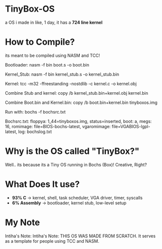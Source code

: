 # TinyBox-OS
a OS i made in like, 1 day, it has a **724 line kernel**
# How to Compile?
its meant to be compiled using NASM and TCC!

Bootloader: nasm -f bin boot.s -o boot.bin

Kernel_Stub: nasm -f bin kernel_stub.s -o kernel_stub.bin

Kernel: tcc -m32 -ffreestanding -nostdlib -c kernel.c -o kernel.obj

Combine Stub and kernel: copy /b kernel_stub.bin+kernel.obj kernel.bin

Combine Boot.bin and Kernel.bin: copy /b boot.bin+kernel.bin tinyboxos.img

Run with: bochs -f bochsrc.txt

Bochsrc.txt: floppya: 1_44=tinyboxos.img, status=inserted, boot: a, megs: 16, romimage: file=BIOS-bochs-latest, vgaromimage: file=VGABIOS-lgpl-latest, log: bochslog.txt
# Why is the OS called "TinyBox?"
Well.. its because its a Tiny OS running in Bochs (Box)! Creative, Right?
# What Does It use?
- **93% C** → kernel, shell, task scheduler, VGA driver, timer, syscalls  
- **6% Assembly** → bootloader, kernel stub, low-level setup
# My Note  
Intiha's Note: Intiha's Note: THIS OS WAS MADE FROM SCRATCH.
It serves as a template for people using TCC and NASM.
